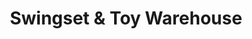 ---
title: "Swingset & Toy Warehouse"
url: /flemington/swingset-und-toy-warehouse/
shop: Outdoor
---